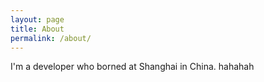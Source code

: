 ```yaml
---
layout: page
title: About
permalink: /about/
---
```


I'm a developer who borned at Shanghai in China. hahahah
